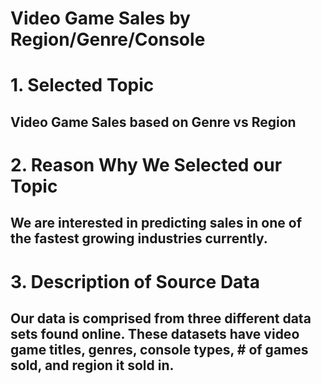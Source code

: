 # Video Game Sales by Region/Genre/Console

# 1. Selected Topic 
## Video Game Sales based on Genre vs Region

# 2. Reason Why We Selected our Topic
## We are interested in predicting sales in one of the fastest growing industries currently.

# 3. Description of Source Data
## Our data is comprised from three different data sets found online. These datasets have video game titles, genres, console types, # of games sold, and region it sold in.
